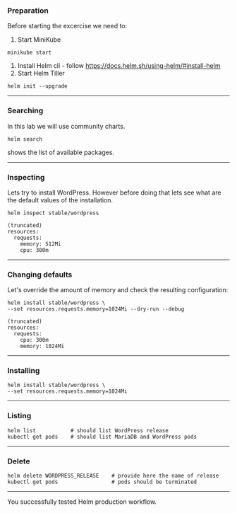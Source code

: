 ### Preparation

Before starting the excercise we need to:
1. Start MiniKube
```
minikube start
```
1. Install Helm cli - follow https://docs.helm.sh/using-helm/#install-helm
1. Start Helm Tiller
```
helm init --upgrade
```

----

### Searching

In this lab we will use community charts.

```
helm search
```

shows the list of available packages.

----

### Inspecting

Lets try to install WordPress. However before doing that lets see what are the default values of the installation.

```
helm inspect stable/wordpress

(truncated)
resources:
  requests:
    memory: 512Mi
    cpu: 300m
```

----

### Changing defaults

Let's override the amount of memory and check the resulting configuration:
```
helm install stable/wordpress \ 
--set resources.requests.memory=1024Mi --dry-run --debug

(truncated)
resources:
  requests:
    cpu: 300m
    memory: 1024Mi
```

----

### Installing
```
helm install stable/wordpress \
--set resources.requests.memory=1024Mi
```

----

### Listing

```
helm list           # should list WordPress release
kubectl get pods    # should list MariaDB and WordPress pods
```

----

### Delete

```
helm delete WORDPRESS_RELEASE    # provide here the name of release
kubectl get pods                 # pods should be terminated
```

----

You successfully tested Helm production workflow.
